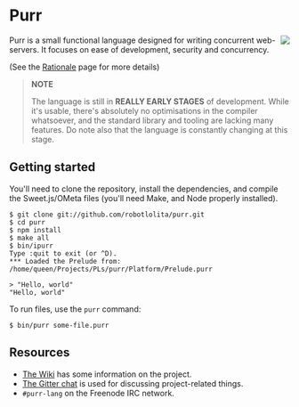 Purr
====

<img
src="https://raw.githubusercontent.com/robotlolita/purr/master/purr-tan.png" align="right">

Purr is a small functional language designed for writing concurrent
web-servers. It focuses on ease of development, security and concurrency.

(See the [Rationale](https://github.com/robotlolita/purr/wiki/Rationale) page
for more details)

> **NOTE**
>
> The language is still in **REALLY EARLY STAGES** of development. While it's
> usable, there's absolutely no optimisations in the compiler whatsoever, and
> the standard library and tooling are lacking many features. Do note also that
> the language is constantly changing at this stage.


## Getting started

You'll need to clone the repository, install the dependencies, and compile the
Sweet.js/OMeta files (you'll need Make, and Node properly installed).

```shell
$ git clone git://github.com/robotlolita/purr.git
$ cd purr
$ npm install
$ make all
$ bin/ipurr
Type :quit to exit (or ^D).
*** Loaded the Prelude from: /home/queen/Projects/PLs/purr/Platform/Prelude.purr

> "Hello, world"
"Hello, world"
```

To run files, use the `purr` command:

```shell
$ bin/purr some-file.purr
```

## Resources

  - [The Wiki](https://github.com/robotlolita/purr/wiki) has some information on the project.
  - [The Gitter chat](https://gitter.im/robotlolita/purr) is used for discussing project-related things.
  - `#purr-lang` on the Freenode IRC network.
